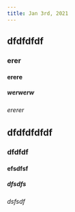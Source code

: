 ```yaml
---
title: Jan 3rd, 2021
---
```


## dfdfdfdf
### erer
#### erere
##### werwerw
###### ererer
## dfdfdfdfdf
### dfdfdf
#### efsdfsf
##### dfsdfs
###### dsfsdf
##
